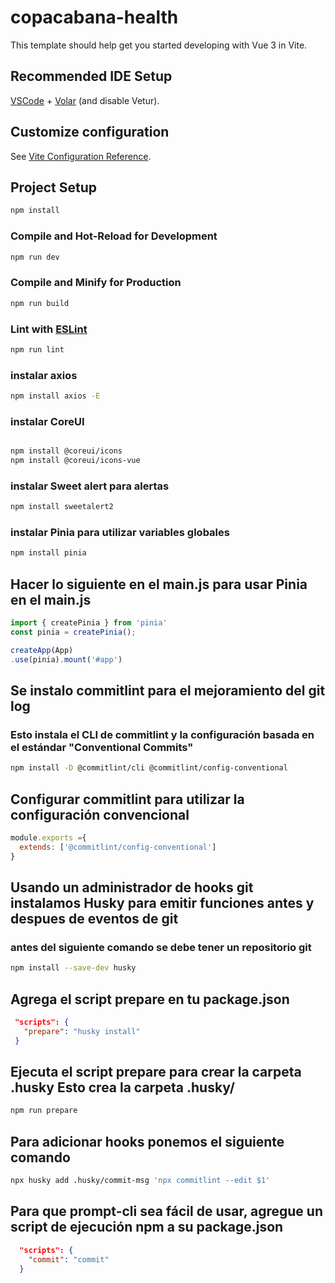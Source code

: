 # copacabana-health

This template should help get you started developing with Vue 3 in Vite.

## Recommended IDE Setup

[VSCode](https://code.visualstudio.com/) + [Volar](https://marketplace.visualstudio.com/items?itemName=Vue.volar) (and disable Vetur).

## Customize configuration

See [Vite Configuration Reference](https://vite.dev/config/).

## Project Setup

```sh
npm install
```

### Compile and Hot-Reload for Development

```sh
npm run dev
```

### Compile and Minify for Production

```sh
npm run build
```

### Lint with [ESLint](https://eslint.org/)

```sh
npm run lint
```

### instalar axios

```sh
npm install axios -E
```

### instalar CoreUI

```sh

npm install @coreui/icons
npm install @coreui/icons-vue 

```

### instalar Sweet alert para alertas

``` sh
npm install sweetalert2
```

### instalar Pinia para utilizar variables globales

``` sh
npm install pinia

```

## Hacer lo siguiente en el main.js para usar Pinia en el main.js

``` js
import { createPinia } from 'pinia'
const pinia = createPinia();

createApp(App)
.use(pinia).mount('#app')
```

## Se instalo commitlint para el mejoramiento del git log

### Esto instala el CLI de commitlint y la configuración basada en el estándar "Conventional Commits"

``` sh
npm install -D @commitlint/cli @commitlint/config-conventional

```

## Configurar commitlint para utilizar la configuración convencional

```js
module.exports ={
  extends: ['@commitlint/config-conventional']
}

```

## Usando un administrador de hooks git instalamos Husky para emitir funciones antes y despues de eventos de git

### antes del siguiente comando se debe tener un repositorio git

```sh
npm install --save-dev husky

```

## Agrega el script prepare en tu package.json

 ``` json
  "scripts": {
    "prepare": "husky install"
  }
 ```

## Ejecuta el script prepare para crear la carpeta .husky Esto crea la carpeta .husky/

```sh
npm run prepare
```

## Para adicionar hooks ponemos el siguiente comando

```sh
npx husky add .husky/commit-msg 'npx commitlint --edit $1'
```

## Para que prompt-cli sea fácil de usar, agregue un script de ejecución npm a su package.json

```json
  "scripts": {
    "commit": "commit"
  }
  ```